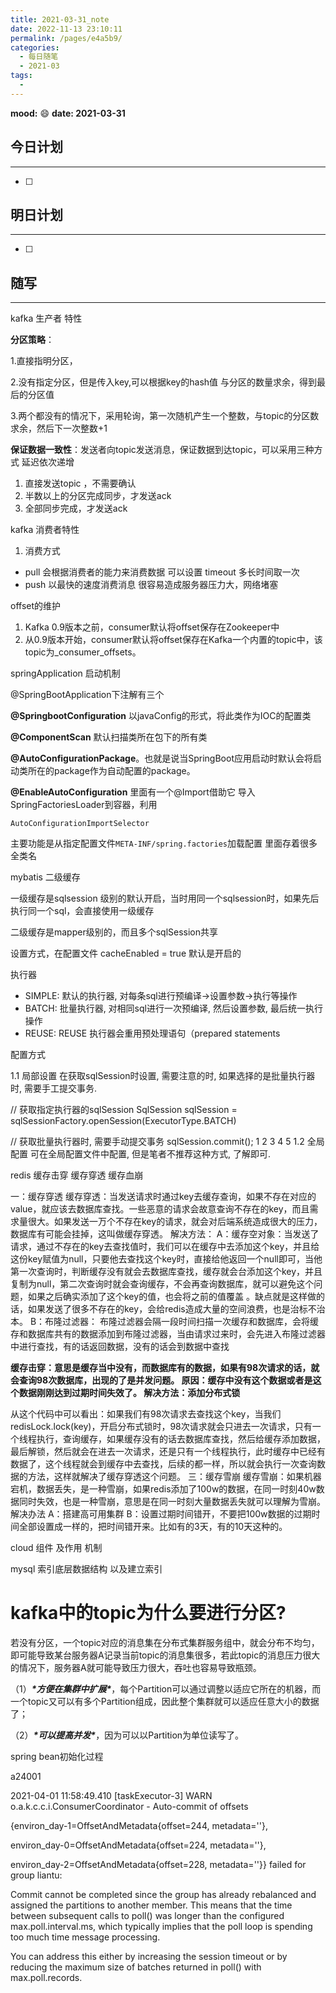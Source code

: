 ```yaml
---
title: 2021-03-31_note
date: 2022-11-13 23:10:11
permalink: /pages/e4a5b9/
categories:
  - 每日随笔
  - 2021-03
tags:
  - 
---
```

**mood:** :smile:  																		**date: 2021-03-31**  
## 今日计划  
------
- [ ]  
## 明日计划  
------
- [ ]  
## 随写 
------

kafka 生产者 特性 

**分区策略**：

1.直接指明分区，

2.没有指定分区，但是传入key,可以根据key的hash值 与分区的数量求余，得到最后的分区值

3.两个都没有的情况下，采用轮询，第一次随机产生一个整数，与topic的分区数求余，然后下一次整数+1

**保证数据一致性**：发送者向topic发送消息，保证数据到达topic，可以采用三种方式 延迟依次递增

1. 直接发送topic ，不需要确认
2. 半数以上的分区完成同步，才发送ack
3. 全部同步完成，才发送ack



kafka 消费者特性

1. 消费方式

- pull 会根据消费者的能力来消费数据 可以设置 timeout 多长时间取一次
- push  以最快的速度消费消息 很容易造成服务器压力大，网络堵塞

offset的维护

1. Kafka 0.9版本之前，consumer默认将offset保存在Zookeeper中
2. 从0.9版本开始，consumer默认将offset保存在Kafka一个内置的topic中，该topic为_consumer_offsets。

springApplication 启动机制

@SpringBootApplication下注解有三个

**@SpringbootConfiguration** 以javaConfig的形式，将此类作为IOC的配置类

**@ComponentScan** 默认扫描类所在包下的所有类

**@AutoConfigurationPackage**。也就是说当SpringBoot应用启动时默认会将启动类所在的package作为自动配置的package。



**@EnableAutoConfiguration** 里面有一个@Import借助它 导入SpringFactoriesLoader到容器，利用

```
AutoConfigurationImportSelector
```

主要功能是从指定配置文件`META-INF/spring.factories`加载配置 里面存着很多全类名

mybatis 二级缓存

一级缓存是sqlsession 级别的默认开启，当时用同一个sqlsession时，如果先后执行同一个sql，会直接使用一级缓存

二级缓存是mapper级别的，而且多个sqlSession共享

设置方式，在配置文件 cacheEnabled = true 默认是开启的



执行器

- SIMPLE: 默认的执行器, 对每条sql进行预编译->设置参数->执行等操作
- BATCH: 批量执行器, 对相同sql进行一次预编译, 然后设置参数, 最后统一执行操作
- REUSE: REUSE 执行器会重用预处理语句（prepared statements

配置方式

1.1 局部设置
在获取sqlSession时设置, 需要注意的时, 如果选择的是批量执行器时, 需要手工提交事务.

// 获取指定执行器的sqlSession
SqlSession sqlSession = sqlSessionFactory.openSession(ExecutorType.BATCH)

// 获取批量执行器时, 需要手动提交事务
sqlSession.commit();
1
2
3
4
5
1.2 全局配置
可在全局配置文件中配置, 但是笔者不推荐这种方式, 了解即可.

<settings>
    <setting name="defaultExecutorType" value="BATCH" />
</settings>

redis 缓存击穿 缓存穿透 缓存血崩



一：缓存穿透
缓存穿透：当发送请求时通过key去缓存查询，如果不存在对应的value，就应该去数据库查找。一些恶意的请求会故意查询不存在的key，而且需求量很大。如果发送一万个不存在key的请求，就会对后端系统造成很大的压力，数据库有可能会挂掉，这叫做缓存穿透。
解决方法：
A：缓存空对象：当发送了请求，通过不存在的key去查找值时，我们可以在缓存中去添加这个key，并且给这份key赋值为null，只要他去查找这个key时，直接给他返回一个null即可，当他第一次查询时，判断缓存没有就会去数据库查找，缓存就会台添加这个key，并且复制为null，第二次查询时就会查询缓存，不会再查询数据库，就可以避免这个问题，如果之后确实添加了这个key的值，也会将之前的值覆盖 。缺点就是这样做的话，如果发送了很多不存在的key，会给redis造成大量的空间浪费，也是治标不治本。
B：布隆过滤器：
布隆过滤器会隔一段时间扫描一次缓存和数据库，会将缓存和数据库共有的数据添加到布隆过滤器，当由请求过来时，会先进入布隆过滤器中进行查找，有的话返回数据，没有的话会到数据中查找

**缓存击穿：意思是缓存当中没有，而数据库有的数据，如果有98次请求的话，就会查询98次数据库，出现的了是并发问题。
原因：缓存中没有这个数据或者是这个数据刚刚达到过期时间失效了。
解决方法：添加分布式锁**

从这个代码中可以看出：如果我们有98次请求去查找这个key，当我们redisLock.lock(key)，开启分布式锁时，98次请求就会只进去一次请求，只有一个线程执行，查询缓存，如果缓存没有的话去数据库查找，然后给缓存添加数据，最后解锁，然后就会在进去一次请求，还是只有一个线程执行，此时缓存中已经有数据了，这个线程就会到缓存中去查找，后续的都一样，所以就会执行一次查询数据的方法，这样就解决了缓存穿透这个问题。
三：缓存雪崩
缓存雪崩：如果机器宕机，数据丢失，是一种雪崩，如果redis添加了100w的数据，在同一时刻40w数据同时失效，也是一种雪崩，意思是在同一时刻大量数据丢失就可以理解为雪崩。
解决办法
A：搭建高可用集群
B：设置过期时间错开，不要把100w数据的过期时间全部设置成一样的，把时间错开来。比如有的3天，有的10天这种的。

cloud 组件 及作用 机制

mysql 索引底层数据结构 以及建立索引



# kafka中的topic为什么要进行分区?

若没有分区，一个topic对应的消息集在分布式集群服务组中，就会分布不均匀，即可能导致某台服务器A记录当前topic的消息集很多，若此topic的消息压力很大的情况下，服务器A就可能导致压力很大，吞吐也容易导致瓶颈。

（1）***\*方便在集群中扩展\****，每个Partition可以通过调整以适应它所在的机器，而一个topic又可以有多个Partition组成，因此整个集群就可以适应任意大小的数据了；

（2）***\*可以提高并发\****，因为可以以Partition为单位读写了。







spring bean初始化过程





a24001





2021-04-01 11:58:49.410 [taskExecutor-3] WARN  o.a.k.c.c.i.ConsumerCoordinator - Auto-commit of offsets 

{environ_day-1=OffsetAndMetadata{offset=244, metadata=''},

 environ_day-0=OffsetAndMetadata{offset=224, metadata=''},

 environ_day-2=OffsetAndMetadata{offset=228, metadata=''}} failed for group liantu:

 Commit cannot be completed since the group has already rebalanced and assigned the partitions to another member. This means that the time between subsequent calls to poll() was longer than the configured max.poll.interval.ms, which typically implies that the poll loop is spending too much time message processing. 

You can address this either by increasing the session timeout or by reducing the maximum size of batches returned in poll() with max.poll.records.